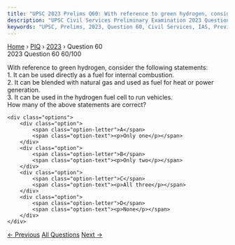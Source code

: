 ```yaml
---
title: "UPSC 2023 Prelims Q60: With reference to green hydrogen, consider the following sta..."
description: "UPSC Civil Services Preliminary Examination 2023 Question 60 with options and answer"
keywords: "UPSC, Prelims, 2023, Question 60, Civil Services, IAS, Previous Year Questions"
---
```


<nav class="breadcrumb">
    <a href="../../">Home</a>
    <span>›</span>
    <a href="../">PIQ</a>
    <span>›</span>
    <a href="./">2023</a>
    <span>›</span>
    <span>Question 60</span>
</nav>

<div class="question-header">
    <div class="question-meta">
        <span class="year-badge">2023</span>
        <span class="question-number">Question 60</span>
        <span class="progress">60/100</span>
    </div>
    <div class="progress-bar">
        <div class="progress-fill" style="width: 60.0%"></div>
    </div>
</div>

<div class="question-content">
    <div class="question-text">
        <p>With reference to green hydrogen, consider the following statements: <br />
1. It can be used directly as a fuel for internal combustion. <br />
2. It can be blended with natural gas and used as fuel for heat or power generation. <br />
3. It can be used in the hydrogen fuel cell to run vehicles. <br />
How many of the above statements are correct?</p>
    </div>
    
    <div class="options">
        <div class="option">
            <span class="option-letter">A</span>
            <span class="option-text"><p>Only one</p></span>
        </div>
        <div class="option">
            <span class="option-letter">B</span>
            <span class="option-text"><p>Only two</p></span>
        </div>
        <div class="option">
            <span class="option-letter">C</span>
            <span class="option-text"><p>All three</p></span>
        </div>
        <div class="option">
            <span class="option-letter">D</span>
            <span class="option-text"><p>None</p></span>
        </div>
    </div>
</div>

<div class="question-nav">
    <a href="../q059-consider-the-following-statements-regarding-mercur/" class="nav-btn prev">← Previous</a>
    <a href="../" class="nav-btn center">All Questions</a>
    <a href="../q061-consider-the-following-countries-1-bulgaria-2-czec/" class="nav-btn next">Next →</a>
</div>
